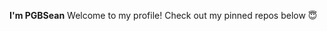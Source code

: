 **I'm PGBSean**
Welcome to my profile!
Check out my pinned repos below 😇

<!---
pGbSean/pGbSean is a ✨ special ✨ repository because its `README.md` (this file) appears on your GitHub profile.
You can click the Preview link to take a look at your changes.
--->
